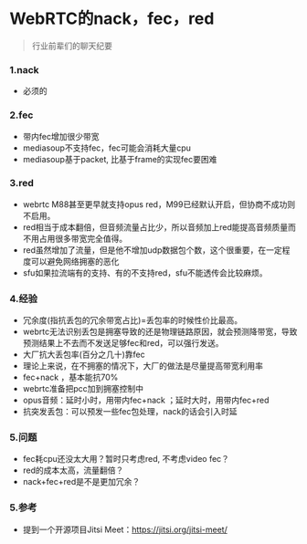 # WebRTC的nack，fec，red

>行业前辈们的聊天纪要

### 1.nack
- 必须的

### 2.fec
- 带内fec增加很少带宽
- mediasoup不支持fec，fec可能会消耗大量cpu
- mediasoup基于packet, 比基于frame的实现fec要困难

### 3.red
- webrtc M88甚至更早就支持opus red，M99已经默认开启，但协商不成功则不启用。
- red相当于成本翻倍，但音频流量占比少，所以音频加上red能提高音频质量而不用占用很多带宽完全值得。
- red虽然增加了流量，但是他不增加udp数据包个数，这个很重要，在一定程度可以避免网络拥塞的恶化
- sfu如果拉流端有的支持、有的不支持red，sfu不能透传会比较麻烦。

### 4.经验
- 冗余度(指抗丢包的冗余带宽占比)=丢包率的时候性价比最高。
- webrtc无法识别丢包是拥塞导致的还是物理链路原因，就会预测降带宽，导致预测结果上不去而不发送足够fec和red，可以强行发送。
- 大厂抗大丢包率(百分之几十)靠fec
- 理论上来说，在不拥塞的情况下，大厂的做法是尽量提高带宽利用率
- fec+nack ，基本能抗70%
- webrtc准备把pcc加到拥塞控制中
- opus音频：延时小时，用带内fec+nack ；延时大时，用带内fec+red
- 抗突发丢包：可以预发一些fec包处理，nack的话会引入时延

### 5.问题
- fec耗cpu还没太大用？暂时只考虑red, 不考虑video fec？
- red的成本太高，流量翻倍？
- nack+fec+red是不是更加冗余？

### 5.参考
- 提到一个开源项目Jitsi Meet：https://jitsi.org/jitsi-meet/